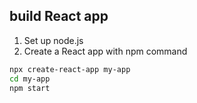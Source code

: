 ## build React app
1. Set up node.js
2. Create a React app with npm command
```bash
npx create-react-app my-app
cd my-app
npm start
```